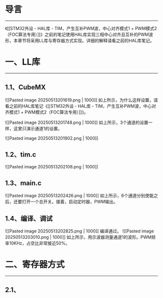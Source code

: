 # 导言
---
《[[STM32外设 - HAL库 - TIM，产生互补PWM波，中心对齐模式1 + PWM模式2（FOC算法专用）]]》之前的笔记使用HAL库实现三相中心对齐且互补的PWM波形，本章节将采用LL库与寄存器方式实现。详细的解释请看之前的HAL库笔记。

# 一、LL库
---
## 1.1、CubeMX
![[Pasted image 20250513201619.png | 1000]]
如上所示，为什么这样设置，请看之前的HAL库笔记《[[STM32外设 - HAL库 - TIM，产生互补PWM波，中心对齐模式1 + PWM模式2（FOC算法专用）]]》。

![[Pasted image 20250513201748.png | 1000]]
如上所示，3个通道的设置一样，这里只演示通道1的设置。

![[Pasted image 20250513201902.png | 1000]]

## 1.2、tim.c
![[Pasted image 20250513202108.png | 1000]]

## 1.3、main.c
![[Pasted image 20250513202426.png | 1000]]
如上所示，6个通道分别使能之后，还要打开一个总开关。接着，启动定时器，PWM输出。

## 1.4、编译、调试
![[Pasted image 20250513202825.png | 1000]]
编译通过。
![[Pasted image 20250513203010.png | 1000]]
如上所示，用示波器测量通道1的波形。PWM频率10KHz，占空比非常接近50%。

# 二、寄存器方式
---
## 2.1、



























